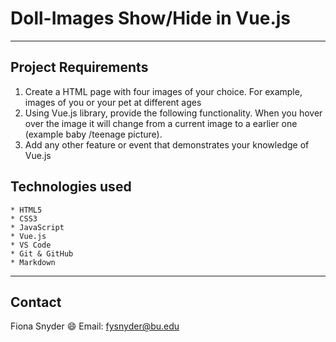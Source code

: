 # Doll-Images Show/Hide in Vue.js

---

## Project Requirements

1. Create a HTML page with four images of your choice. For example, images of you or your pet at different ages
2. Using Vue.js library, provide the following functionality. When you hover over the image it will change from a current image to a earlier one (example baby /teenage picture).
3. Add any other feature or event that demonstrates your knowledge of Vue.js

## Technologies used

    * HTML5
    * CSS3
    * JavaScript
    * Vue.js
    * VS Code
    * Git & GitHub
    * Markdown

---

## Contact

Fiona Snyder :smile:
Email: fysnyder@bu.edu
